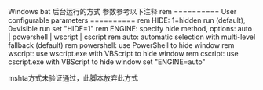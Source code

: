 Windows bat 后台运行的方式
参数参考以下注释
rem ========== User configurable parameters ==========
rem HIDE: 1=hidden run (default), 0=visible run
set "HIDE=1"
rem ENGINE: specify hide method, options: auto | powershell  | wscript | cscript
rem   auto: automatic selection with multi-level fallback (default)
rem   powershell: use PowerShell to hide window
rem   wscript: use wscript.exe with VBScript to hide window
rem   cscript: use cscript.exe with VBScript to hide window
set "ENGINE=auto"

mshta方式未验证通过，此脚本放弃此方式
